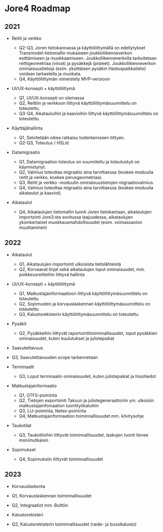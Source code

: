 <h1>Jore4 Roadmap</h1>
<h2>2021</h2>

* Reitit ja verkko
  * Q2-Q3, Joren tietokannassa ja käyttöliittymällä on edellytykset Transmodel-tietomallin mukaiseen joukkoliikenneverkon esittämiseen ja muokkaamiseen. Joukkoliikenneverkolla tarkoitetaan reittigeometriaa (viivat) ja pysäkkejä (pisteet). Joukkoliikenneverkon ominaisuustietoja (esim. yksittäisen pysäkin Hastuspaikkatieto) voidaan tarkastella ja muokata.
  * Q4, Käyttöliittymän viimeistely MVP-versioon

* UI/UX-konsepti + käyttöliittymä
  * Q1, UI/UX-konsepti on olemassa
  * Q2, Reittiin ja verkkoon liittyvä käyttöliittymäsuunnittelu on toteutettu.
  * Q3-Q4, Aikatauluihin ja kaavioihin liittyvä käyttöliittymäsuunnittelu on toteutettu.

* Käyttäjähallinta
  * Q1, Selvitetään oikea ratkaisu todentamiseen liittyen.
  * Q2-Q3, Toteutus / HSLid

* Datamigraatio
  * Q1, Datamigraation toteutus on suunniteltu ja toteutustyö on käynnistynyt.
  * Q2, Valmius toteuttaa migraatio aina tarvittaessa (koskee moduulia reitit ja verkko, koskee perusgeometriaa).
  * Q3, Reitit ja verkko -moduulin ominaisuustietojen migraatiovalmius.
  * Q4, Valmius toteuttaa migraatio aina tarvittaessa (koskee moduulia aikataulut ja kaaviot).

* Aikataulut
  * Q4, Aikataulujen tietomallin luonti Joren tietokantaan, aikataulujen importointi Jore3:sta sovitussa laajuudessa, aikataulujen yksinkertaiset muokkausmahdollisuudet (esim. voimassaolon muuttaminen)

<h2>2022</h2>

* Aikataulut
  * Q1, Aikataulujen importointi ulkoisista tietolähteistä
  * Q2, Korvaavat linjat sekä aikataulujen loput ominaisuudet, mm. poikkeusreitteihin liittyvä hallinta

* UI/UX-konsepti + käyttöliittymä
  * Q1, Matkustajainformaatioon liittyvä käyttöliittymäsuunnittelu on toteutettu
  * Q2, Sopimusten ja korvauslaskennan käyttöliittymäsuunnittelu on toteutettu
  * Q3, Kalustorekisterin käyttöliittymäsuunnittelu on toteutettu

* Pysäkit
  * Q2, Pysäkkeihin liittyvät raportointitoiminnallisuudet, loput pysäkkien ominaisuudet, kuten kuulutukset ja julistepaikat
 
* Saavutettavuus
 * Q3, Saavutettavuuden scope tarkennetaan

* Terminaalit
  * Q3, Loput terminaalin ominaisuudet, kuten julistepaikat ja hissitiedot

* Matkustajainformaatio
  * Q1, GTFS-poiminta
  * Q2, Tietojen exportointi Takuun ja julistegeneraattoriin ym. ulkoisiin matkustajainfomaation luontityökaluihin
  * Q3, LIJ-poiminta, Netex-poiminta
  * Q4, Matkustajainformaation toiminnallisuudet mm. kilvitysohje

* Taukotilat
  * Q3, Taukotiloihin liittyvät toiminnallisuudet, laskujen luonti lienee monimutkaisin
 
* Sopimukset
  * Q4, Sopimuksiin liittyvät toiminnallisuudet
 
 <h2>2023</h2>
 
* Korvauslaskenta
 * Q1, Korvauslaskennan toiminnallisuudet
 * Q2, Integraatiot mm. Bulttiin

* Kalustorekisteri
 * Q2, Kalustorekisterin toiminnallisuudet (raide- ja bussikalusto)
